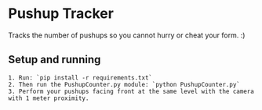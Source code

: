 # Pushup Tracker

Tracks the number of pushups so you cannot hurry or cheat your form. :)

## Setup and running

    1. Run: `pip install -r requirements.txt`
    2. Then run the PushupCounter.py module: `python PushupCounter.py`
    3. Perform your pushups facing front at the same level with the camera with 1 meter proximity.